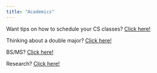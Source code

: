 ```yaml
---
title: "Academics"
---
```


Want tips on how to schedule your CS classes? [Click here!](/scheduling)

Thinking about a double major? [Click here!](/todo)

BS/MS? [Click here!](/todo)

Research? [Click here!](/guides/academics/research)
